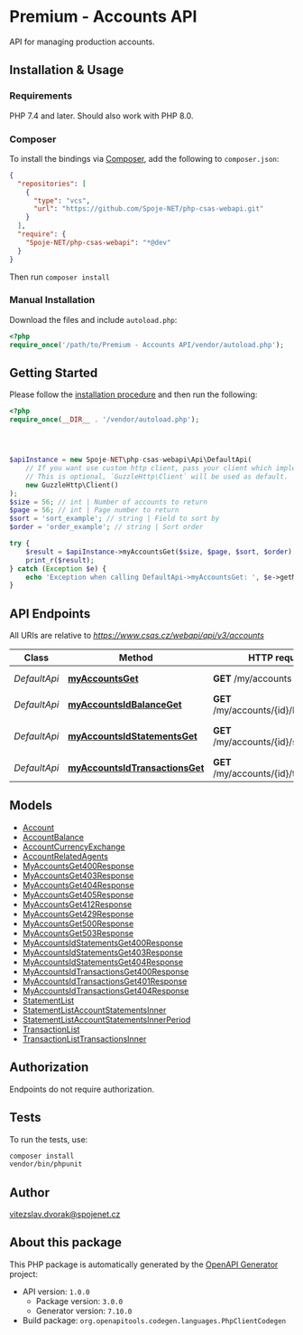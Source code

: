 # Premium - Accounts API

API for managing production accounts.


## Installation & Usage

### Requirements

PHP 7.4 and later.
Should also work with PHP 8.0.

### Composer

To install the bindings via [Composer](https://getcomposer.org/), add the following to `composer.json`:

```json
{
  "repositories": [
    {
      "type": "vcs",
      "url": "https://github.com/Spoje-NET/php-csas-webapi.git"
    }
  ],
  "require": {
    "Spoje-NET/php-csas-webapi": "*@dev"
  }
}
```

Then run `composer install`

### Manual Installation

Download the files and include `autoload.php`:

```php
<?php
require_once('/path/to/Premium - Accounts API/vendor/autoload.php');
```

## Getting Started

Please follow the [installation procedure](#installation--usage) and then run the following:

```php
<?php
require_once(__DIR__ . '/vendor/autoload.php');




$apiInstance = new Spoje-NET\php-csas-webapi\Api\DefaultApi(
    // If you want use custom http client, pass your client which implements `GuzzleHttp\ClientInterface`.
    // This is optional, `GuzzleHttp\Client` will be used as default.
    new GuzzleHttp\Client()
);
$size = 56; // int | Number of accounts to return
$page = 56; // int | Page number to return
$sort = 'sort_example'; // string | Field to sort by
$order = 'order_example'; // string | Sort order

try {
    $result = $apiInstance->myAccountsGet($size, $page, $sort, $order);
    print_r($result);
} catch (Exception $e) {
    echo 'Exception when calling DefaultApi->myAccountsGet: ', $e->getMessage(), PHP_EOL;
}

```

## API Endpoints

All URIs are relative to *https://www.csas.cz/webapi/api/v3/accounts*

Class | Method | HTTP request | Description
------------ | ------------- | ------------- | -------------
*DefaultApi* | [**myAccountsGet**](docs/Api/DefaultApi.md#myaccountsget) | **GET** /my/accounts | Get account details
*DefaultApi* | [**myAccountsIdBalanceGet**](docs/Api/DefaultApi.md#myaccountsidbalanceget) | **GET** /my/accounts/{id}/balance | Get account balance
*DefaultApi* | [**myAccountsIdStatementsGet**](docs/Api/DefaultApi.md#myaccountsidstatementsget) | **GET** /my/accounts/{id}/statements | Get statements list
*DefaultApi* | [**myAccountsIdTransactionsGet**](docs/Api/DefaultApi.md#myaccountsidtransactionsget) | **GET** /my/accounts/{id}/transactions | Overview of transactions

## Models

- [Account](docs/Model/Account.md)
- [AccountBalance](docs/Model/AccountBalance.md)
- [AccountCurrencyExchange](docs/Model/AccountCurrencyExchange.md)
- [AccountRelatedAgents](docs/Model/AccountRelatedAgents.md)
- [MyAccountsGet400Response](docs/Model/MyAccountsGet400Response.md)
- [MyAccountsGet403Response](docs/Model/MyAccountsGet403Response.md)
- [MyAccountsGet404Response](docs/Model/MyAccountsGet404Response.md)
- [MyAccountsGet405Response](docs/Model/MyAccountsGet405Response.md)
- [MyAccountsGet412Response](docs/Model/MyAccountsGet412Response.md)
- [MyAccountsGet429Response](docs/Model/MyAccountsGet429Response.md)
- [MyAccountsGet500Response](docs/Model/MyAccountsGet500Response.md)
- [MyAccountsGet503Response](docs/Model/MyAccountsGet503Response.md)
- [MyAccountsIdStatementsGet400Response](docs/Model/MyAccountsIdStatementsGet400Response.md)
- [MyAccountsIdStatementsGet403Response](docs/Model/MyAccountsIdStatementsGet403Response.md)
- [MyAccountsIdStatementsGet404Response](docs/Model/MyAccountsIdStatementsGet404Response.md)
- [MyAccountsIdTransactionsGet400Response](docs/Model/MyAccountsIdTransactionsGet400Response.md)
- [MyAccountsIdTransactionsGet401Response](docs/Model/MyAccountsIdTransactionsGet401Response.md)
- [MyAccountsIdTransactionsGet404Response](docs/Model/MyAccountsIdTransactionsGet404Response.md)
- [StatementList](docs/Model/StatementList.md)
- [StatementListAccountStatementsInner](docs/Model/StatementListAccountStatementsInner.md)
- [StatementListAccountStatementsInnerPeriod](docs/Model/StatementListAccountStatementsInnerPeriod.md)
- [TransactionList](docs/Model/TransactionList.md)
- [TransactionListTransactionsInner](docs/Model/TransactionListTransactionsInner.md)

## Authorization
Endpoints do not require authorization.

## Tests

To run the tests, use:

```bash
composer install
vendor/bin/phpunit
```

## Author

vitezslav.dvorak@spojenet.cz

## About this package

This PHP package is automatically generated by the [OpenAPI Generator](https://openapi-generator.tech) project:

- API version: `1.0.0`
    - Package version: `3.0.0`
    - Generator version: `7.10.0`
- Build package: `org.openapitools.codegen.languages.PhpClientCodegen`
